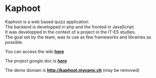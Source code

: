# Kaphoot
Kaphoot is a web based quizz application  
The backend is developped in php and the fronted in JavaScript.  
It was developped in the context of a project in the IT-ES studies.  
The goal set by the team, was to use as few frameworks and librairies as possible.

You can access the wiki  **[here](https://github.com/nicolas-maitre/kaphoot/wiki)**

The project google doc is **[here](https://docs.google.com/document/d/1TAQagjJ9e6VXlPH3-BD6Uk49xhdkTClA4wRw1sYw4Y0/edit)**  

The demo domain is **http://kaphoot.mycpnv.ch** (may be removed)

